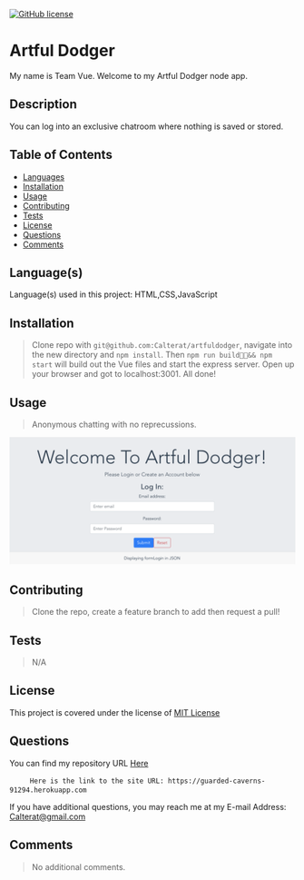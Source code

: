 
[![GitHub license](https://img.shields.io/badge/License-MIT%20License-success.svg)](https://GitHub.com/Calterat/artfuldodger/main/LICENSE)

# Artful Dodger

My name is Team Vue. Welcome to my Artful Dodger node app.


## Description

You can log into an exclusive chatroom where nothing is saved or stored.


## Table of Contents

* [Languages](#languages)
* [Installation](#installation)
* [Usage](#usage)
* [Contributing](#contributing)
* [Tests](#tests)
* [License](#license)
* [Questions](#questions)
* [Comments](#comments)


## Language(s)

Language(s) used in this project:
HTML,CSS,JavaScript


## Installation

> Clone repo with `git@github.com:Calterat/artfuldodger`, navigate into the new directory and `npm install`. Then `npm run build&& npm start` will build out the Vue files and start the express server. Open up your browser and got to localhost:3001. All done!


## Usage

> Anonymous chatting with no reprecussions.

![screenshot](./src/assets/images/screenshot.png)



## Contributing

> Clone the repo, create a feature branch to add then request a pull!
 



## Tests

> N/A



## License

This project is covered under the license of [MIT License](https://GitHub.com/Calterat/artfuldodger/blob/main/LICENSE.txt)


## Questions

You can find my repository URL [Here](https://GitHub.com/Calterat)


         Here is the link to the site URL: https://guarded-caverns-91294.herokuapp.com
         

If you have additional questions, you may reach me at my E-mail Address: Calterat@gmail.com



## Comments

> No additional comments.

